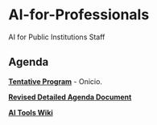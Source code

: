 # AI-for-Professionals
AI for Public Institutions Staff 


## Agenda

[**Tentative Program**](https://docs.google.com/spreadsheets/d/1yPkW8MuHUhBlRuU7Q2Q3o8nvWwypvdP5ha1ld8wGrkQ/edit?gid=0#gid=0) - Onicio.

[**Revised Detailed Agenda Document**](https://docs.google.com/document/d/1dI_kjMYboSqlblAP9Dqm2XoyaA19uklO0C1DGhENA6k/edit?tab=t.0#heading=h.fzsv2nnr8z54)

[**AI Tools Wiki**](https://github.com/ua-datalab/AI-for-Public-Health-Professionals/wiki)
